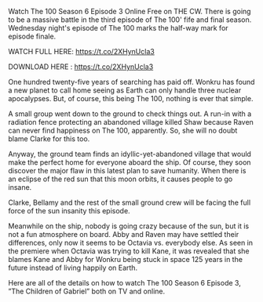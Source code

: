 ﻿Watch The 100 Season 6 Episode 3  Online Free on THE CW. There is going to be a massive battle in the third episode of The 100' fife and final season. Wednesday night's episode of The 100 marks the half-way mark for episode finale.

WATCH FULL HERE: https://t.co/2XHynUcla3

DOWNLOAD HERE : https://t.co/2XHynUcla3

One hundred twenty-five years of searching has paid off. Wonkru has found a new planet to call home seeing as Earth can only handle three nuclear apocalypses. But, of course, this being The 100, nothing is ever that simple.

A small group went down to the ground to check things out. A run-in with a radiation fence protecting an abandoned village killed Shaw because Raven can never find happiness on The 100, apparently. So, she will no doubt blame Clarke for this too.

Anyway, the ground team finds an idyllic-yet-abandoned village that would make the perfect home for everyone aboard the ship. Of course, they soon discover the major flaw in this latest plan to save humanity. When there is an eclipse of the red sun that this moon orbits, it causes people to go insane.

Clarke, Bellamy and the rest of the small ground crew will be facing the full force of the sun insanity this episode.

Meanwhile on the ship, nobody is going crazy because of the sun, but it is not a fun atmosphere on board. Abby and Raven may have settled their differences, only now it seems to be Octavia vs. everybody else. As seen in the premiere when Octavia was trying to kill Kane, it was revealed that she blames Kane and Abby for Wonkru being stuck in space 125 years in the future instead of living happily on Earth.

Here are all of the details on how to watch The 100 Season 6 Episode 3, ”The Children of Gabriel” both on TV and online.

